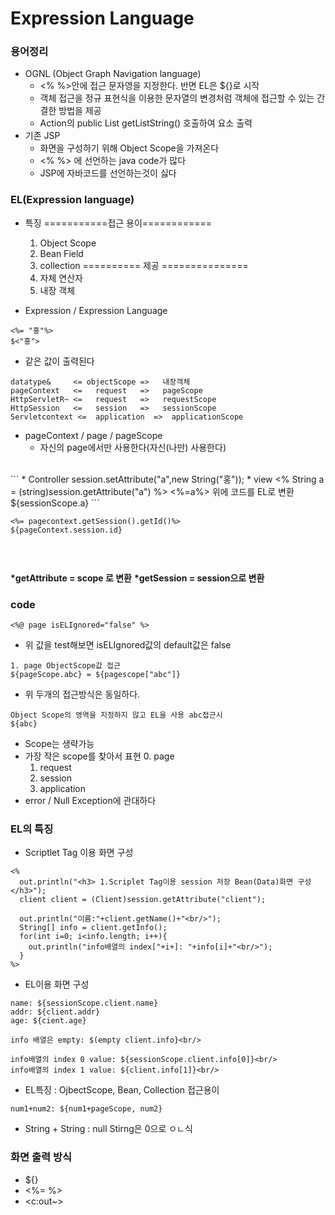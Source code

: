 # Expression Language
### 용어정리
- OGNL (Object Graph Navigation language)
  - <% %>안에 접근 문자영을 지정한다. 반면 EL은 ${}로 시작
  - 객체 접근을 정규 표현식을 이용한 문자열의 변경처럼 객체에 접근할 수 있는 간결한 방법을 제공
  - Action의 public List getListString() 호출하여 요소 출력
- 기존 JSP
  - 화면을 구성하기 위해 Object Scope을 가져온다
  - <% %> 에 선언하는 java code가 많다
  - JSP에 자바코드를 선언하는것이 싫다

### EL(Expression language)
- 특징
===========접근 용이============
  1. Object Scope
  2. Bean Field
  3. collection
========== 제공 ===============
  4. 자체 연산자
  5. 내장 객체

- Expression / Expression Language
```
<%= "홍"%>
$<"홍">
```
- 같은 값이 출력된다
```
datatype&     <= objectScope =>   내장객체
pageContext   <=   request   =>   pageScope
HttpServletR~ <=   request   =>   requestScope
HttpSession   <=   session   =>   sessionScope
Servletcontext <=  application  =>  applicationScope
```
- pageContext / page / pageScope
  - 자신의 page에서만 사용한다(자신(나만) 사용한다)

<br/>
```
* Controller
  session.setAttribute("a",new String("홍"));
* view
  <% String a = (string)session.getAttribute("a") %>
  <%=a%>
위에 코드를 EL로 변환
${sessionScope.a}
```

```
<%= pagecontext.getSession().getId()%>
${pageContext.session.id}
```

```

```
<br/>

__*getAttribute = scope 로 변환__
__*getSession = session으로 변환__ 
<br/>

### code
```
<%@ page isELIgnored="false" %>
```

- 위 값을 test해보면 isELIgnored값의 default값은 false
```
1. page ObjectScope값 접근
${pageScope.abc} = ${pagescope["abc"]}
```
- 위 두개의 접근방식은 동일하다.
```
Object Scope의 영역을 지정하지 않고 EL을 사용 abc접근시
${abc}
```
- Scope는 생략가능
- 가장 작은 scope를 찾아서 표현
  0. page
  1. request
  2. session
  3. application
- error / Null Exception에 관대하다

### EL의 특징
- Scriptlet Tag 이용 화면 구성
```
<%
  out.println("<h3> 1.Scriplet Tag이용 session 저장 Bean(Data)화면 구성</h3>");
  client client = (Client)session.getAttribute("client");
  
  out.println("이름:"+client.getName()+"<br/>");
  String[] info = client.getInfo();
  for(int i=0; i<info.length; i++){
    out.println("info배열의 index["+i+]: "+info[i]+"<br/>");
  }
%>
```
- EL이용 화면 구성
```
name: ${sessionScope.client.name}
addr: ${client.addr}
age: ${cient.age}

info 배열은 empty: $(empty client.info}<br/>

info배열의 index 0 value: ${sessionScope.client.info[0]}<br/>
info배열의 index 1 value: ${client.info[1]}<br/>
```
- EL특징 : OjbectScope, Bean, Collection 접근용이

```
num1+num2: ${num1+pageScope, num2}
```
- String + String : null Stirng은 0으로 ㅇㄴ식
### 화면 출력 방식
- ${}
- <%= %>
- <c:out~>
